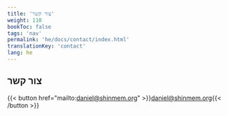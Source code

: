 ```yaml
---
title: 'צור קשר'
weight: 110
bookToc: false
tags: 'nav'
permalink: 'he/docs/contact/index.html'
translationKey: 'contact'
lang: he
---
```


## צור קשר

{{< button href="mailto:daniel@shinmem.org" >}}daniel@shinmem.org{{< /button >}}


